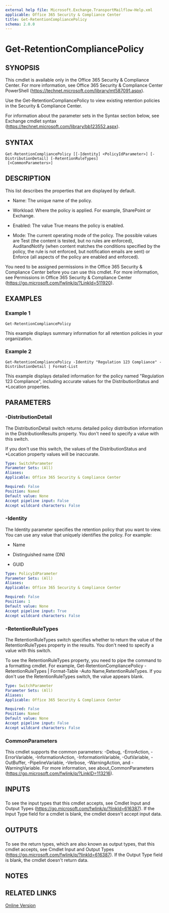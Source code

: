 ```yaml
---
external help file: Microsoft.Exchange.TransportMailflow-Help.xml
applicable: Office 365 Security & Compliance Center
title: Get-RetentionCompliancePolicy
schema: 2.0.0
---
```


# Get-RetentionCompliancePolicy

## SYNOPSIS
This cmdlet is available only in the Office 365 Security & Compliance Center. For more information, see Office 365 Security & Compliance Center PowerShell (https://technet.microsoft.com/library/mt587091.aspx).

Use the Get-RetentionCompliancePolicy to view existing retention policies in the Security & Compliance Center.

For information about the parameter sets in the Syntax section below, see Exchange cmdlet syntax (https://technet.microsoft.com/library/bb123552.aspx).

## SYNTAX

```
Get-RetentionCompliancePolicy [[-Identity] <PolicyIdParameter>] [-DistributionDetail] [-RetentionRuleTypes]
 [<CommonParameters>]
```

## DESCRIPTION
This list describes the properties that are displayed by default.

- Name: The unique name of the policy.

- Workload: Where the policy is applied. For example, SharePoint or Exchange.

- Enabled: The value True means the policy is enabled.

- Mode: The current operating mode of the policy. The possible values are Test (the content is tested, but no rules are enforced), AuditandNotify (when content matches the conditions specified by the policy, the rule is not enforced, but notification emails are sent) or Enforce (all aspects of the policy are enabled and enforced).

You need to be assigned permissions in the Office 365 Security & Compliance Center before you can use this cmdlet. For more information, see Permissions in Office 365 Security & Compliance Center (https://go.microsoft.com/fwlink/p/?LinkId=511920).

## EXAMPLES

### Example 1
```
Get-RetentionCompliancePolicy
```

This example displays summary information for all retention policies in your organization.

### Example 2
```
Get-RetentionCompliancePolicy -Identity "Regulation 123 Compliance" -DistributionDetail | Format-List
```

This example displays detailed information for the policy named "Regulation 123 Compliance", including accurate values for the DistributionStatus and \*Location properties.

## PARAMETERS

### -DistributionDetail
The DistributionDetail switch returns detailed policy distribution information in the DistributionResults property. You don't need to specify a value with this switch.

If you don't use this switch, the values of the DistributionStatus and \*Location property values will be inaccurate.

```yaml
Type: SwitchParameter
Parameter Sets: (All)
Aliases:
Applicable: Office 365 Security & Compliance Center

Required: False
Position: Named
Default value: None
Accept pipeline input: False
Accept wildcard characters: False
```

### -Identity
The Identity parameter specifies the retention policy that you want to view. You can use any value that uniquely identifies the policy. For example:

- Name

- Distinguished name (DN)

- GUID

```yaml
Type: PolicyIdParameter
Parameter Sets: (All)
Aliases:
Applicable: Office 365 Security & Compliance Center

Required: False
Position: 1
Default value: None
Accept pipeline input: True
Accept wildcard characters: False
```

### -RetentionRuleTypes
The RetentionRuleTypes switch specifies whether to return the value of the RetentionRuleTypes property in the results. You don't need to specify a value with this switch.

To see the RetentionRuleTypes property, you need to pipe the command to a formatting cmdlet. For example, Get-RetentionCompliancePolicy -RetentionRuleTypes | Format-Table -Auto Name,RetentionRuleTypes. If you don't use the RetentionRuleTypes switch, the value appears blank.

```yaml
Type: SwitchParameter
Parameter Sets: (All)
Aliases:
Applicable: Office 365 Security & Compliance Center

Required: False
Position: Named
Default value: None
Accept pipeline input: False
Accept wildcard characters: False
```

### CommonParameters
This cmdlet supports the common parameters: -Debug, -ErrorAction, -ErrorVariable, -InformationAction, -InformationVariable, -OutVariable, -OutBuffer, -PipelineVariable, -Verbose, -WarningAction, and -WarningVariable. For more information, see about_CommonParameters (https://go.microsoft.com/fwlink/p/?LinkID=113216).

## INPUTS

###  
To see the input types that this cmdlet accepts, see Cmdlet Input and Output Types (https://go.microsoft.com/fwlink/p/?linkId=616387). If the Input Type field for a cmdlet is blank, the cmdlet doesn't accept input data.

## OUTPUTS

###  
To see the return types, which are also known as output types, that this cmdlet accepts, see Cmdlet Input and Output Types (https://go.microsoft.com/fwlink/p/?linkId=616387). If the Output Type field is blank, the cmdlet doesn't return data.

## NOTES

## RELATED LINKS

[Online Version](https://technet.microsoft.com/library/e9f861b8-481a-49e0-884d-6617ff9852a1.aspx)

